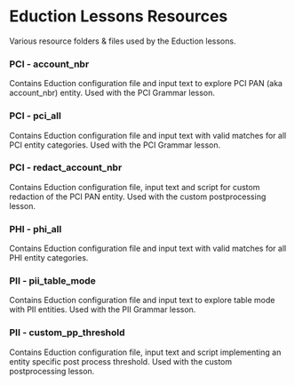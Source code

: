 # Eduction Lessons Resources

Various resource folders & files used by the Eduction lessons.

### PCI - account_nbr

Contains Eduction configuration file and input text to explore PCI PAN (aka account_nbr) entity. Used with the PCI Grammar lesson.

### PCI - pci_all

Contains Eduction configuration file and input text with valid matches for all PCI entity categories. Used with the PCI Grammar lesson.

### PCI - redact_account_nbr

Contains Eduction configuration file, input text and script for custom redaction of the PCI PAN entity. Used with the custom postprocessing lesson.

### PHI - phi_all

Contains Eduction configuration file and input text with valid matches for all PHI entity categories.

### PII - pii_table_mode

Contains Eduction configuration file and input text to explore table mode with PII entities.  Used with the PII Grammar lesson.

### PII - custom_pp_threshold

Contains Eduction configuration file, input text and script implementing an entity specific post process threshold. Used with the custom postprocessing lesson.
